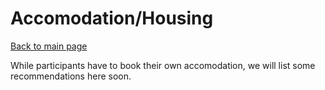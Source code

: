 # Accomodation/Housing
[Back to main page](index.md)

While participants have to book their own accomodation, we will list some recommendations here soon.



